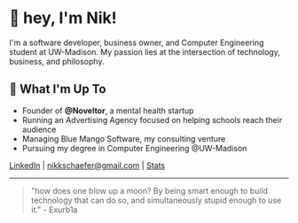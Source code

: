 # 👋 hey, I'm Nik! 

I'm a software developer, business owner, and Computer Engineering student at UW-Madison. My passion lies at the intersection of technology, business, and philosophy.

## 🚀 What I'm Up To

- Founder of **@Noveltor**, a mental health startup
- Running an Advertising Agency focused on helping schools reach their audience
- Managing Blue Mango Software, my consulting venture
- Pursuing my degree in Computer Engineering @UW-Madison

[LinkedIn](https://www.linkedin.com/in/nikschaefer/) | [nikkschaefer@gmail.com](mailto:nikkschaefer@gmail.com) | [Stats](https://raw.githubusercontent.com/NikSchaefer/NikSchaefer/master/github-metrics.svg)

---

> "how does one blow up a moon? By being smart enough to build technology that can do so, and simultaneously stupid enough to use it." - Exurb1a
